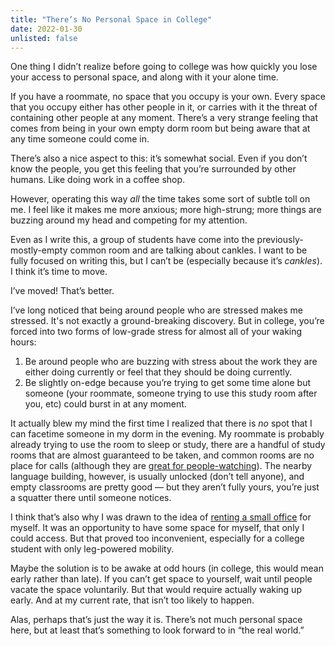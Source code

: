 ```yaml
---
title: "There’s No Personal Space in College"
date: 2022-01-30
unlisted: false
---
```


One thing I didn’t realize before going to college was how quickly you lose your access to personal space, and along with it your alone time.

If you have a roommate, no space that you occupy is your own. Every space that you occupy either has other people in it, or carries with it the threat of containing other people at any moment. There’s a very strange feeling that comes from being in your own empty dorm room but being aware that at any time someone could come in.

There’s also a nice aspect to this: it’s somewhat social. Even if you don’t know the people, you get this feeling that you’re surrounded by other humans. Like doing work in a coffee shop.

However, operating this way _all_ the time takes some sort of subtle toll on me. I feel like it makes me more anxious; more high-strung; more things are buzzing around my head and competing for my attention.

Even as I write this, a group of students have come into the previously-mostly-empty common room and are talking about cankles. I want to be fully focused on writing this, but I can’t be (especially because it’s _cankles_). I think it’s time to move.

I’ve moved! That’s better.

I’ve long noticed that being around people who are stressed makes me stressed. It's not exactly a ground-breaking discovery. But in college, you’re forced into two forms of low-grade stress for almost all of your waking hours:

1.  Be around people who are buzzing with stress about the work they are either doing currently or feel that they should be doing currently.
2.  Be slightly on-edge because you’re trying to get some time alone but someone (your roommate, someone trying to use this study room after you, etc) could burst in at any moment.

It actually blew my mind the first time I realized that there is _no_ spot that I can facetime someone in my dorm in the evening. My roommate is probably already trying to use the room to sleep or study, there are a handful of study rooms that are almost guaranteed to be taken, and common rooms are no place for calls (although they are [great for people-watching](https://benborgers.com/posts/common-room/)). The nearby language building, however, is usually unlocked (don’t tell anyone), and empty classrooms are pretty good — but they aren’t fully yours, you’re just a squatter there until someone notices.

I think that’s also why I was drawn to the idea of [renting a small office](https://benborgers.com/posts/stupid/) for myself. It was an opportunity to have some space for myself, that only I could access. But that proved too inconvenient, especially for a college student with only leg-powered mobility.

Maybe the solution is to be awake at odd hours (in college, this would mean early rather than late). If you can’t get space to yourself, wait until people vacate the space voluntarily. But that would require actually waking up early. And at my current rate, that isn’t too likely to happen.

Alas, perhaps that’s just the way it is. There’s not much personal space here, but at least that’s something to look forward to in “the real world.”

